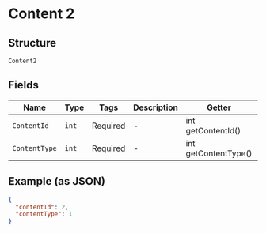 
# Content 2

## Structure

`Content2`

## Fields

| Name | Type | Tags | Description | Getter | Setter |
|  --- | --- | --- | --- | --- | --- |
| `ContentId` | `int` | Required | - | int getContentId() | setContentId(int contentId) |
| `ContentType` | `int` | Required | - | int getContentType() | setContentType(int contentType) |

## Example (as JSON)

```json
{
  "contentId": 2,
  "contentType": 1
}
```

